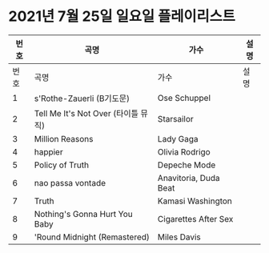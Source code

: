 # 2021년 7월 25일 일요일 플레이리스트

| 번호 | 곡명 | 가수 | 설명 |
|------|------|------|------|
| 번호 | 곡명 | 가수 | 설명 |
| 1 | s'Rothe-Zauerli (B기도문) | Ose Schuppel |  |
| 2 | Tell Me It's Not Over (타이틀 뮤직) | Starsailor |  |
| 3 | Million Reasons | Lady Gaga |  |
| 4 | happier | Olivia Rodrigo |  |
| 5 | Policy of Truth | Depeche Mode |  |
| 6 | nao passa vontade | Anavitoria, Duda Beat |  |
| 7 | Truth | Kamasi Washington |  |
| 8 | Nothing's Gonna Hurt You Baby | Cigarettes After Sex |  |
| 9 | 'Round Midnight (Remastered) | Miles Davis |  |
